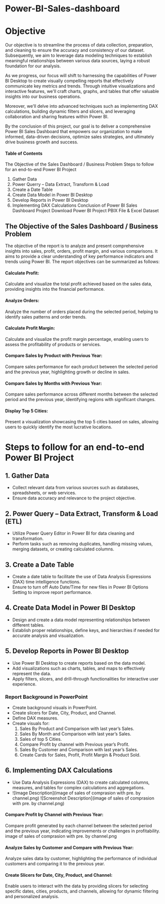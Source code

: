 # Power-BI-Sales-dashboard
# Objective
Our objective is to streamline the process of data collection, preparation, and cleaning to ensure the accuracy and consistency of our dataset. Subsequently, we aim to leverage data modeling techniques to establish meaningful relationships between various data sources, laying a robust foundation for our analysis.

As we progress, our focus will shift to harnessing the capabilities of Power BI Desktop to create visually compelling reports that effectively communicate key metrics and trends. Through intuitive visualizations and interactive features, we'll craft charts, graphs, and tables that offer valuable insights into our business operations.

Moreover, we'll delve into advanced techniques such as implementing DAX calculations, building dynamic filters and slicers, and leveraging collaboration and sharing features within Power BI.

By the conclusion of this project, our goal is to deliver a comprehensive Power BI Sales Dashboard that empowers our organization to make informed, data-driven decisions, optimize sales strategies, and ultimately drive business growth and success.

#### Table of Contents
The Objective of the Sales Dashboard / Business Problem
Steps to follow for an end-to-end Power BI Project
1) Gather Data
2) Power Querry – Data Extract, Transform & Load
3) Create a Date Table
4) Create Data Model in Power BI Desktop
5) Develop Reports in Power BI Desktop
6) Implementing DAX Calculations
Conclusion of Power BI Sales Dashboard Project
Download Power BI Project PBIX File & Excel Dataset

## The Objective of the Sales Dashboard / Business Problem
The objective of the report is to analyze and present comprehensive insights into sales, profit, orders, profit margin, and various comparisons. It aims to provide a clear understanding of key performance indicators and trends using Power BI. The report objectives can be summarized as follows:

#### Calculate Profit: 
Calculate and visualize the total profit achieved based on the sales data, providing insights into the financial performance.
#### Analyze Orders: 
Analyze the number of orders placed during the selected period, helping to identify sales patterns and order trends.
#### Calculate Profit Margin: 
Calculate and visualize the profit margin percentage, enabling users to assess the profitability of products or services.
#### Compare Sales by Product with Previous Year: 
Compare sales performance for each product between the selected period and the previous year, highlighting growth or decline in sales.
#### Compare Sales by Months with Previous Year: 
Compare sales performance across different months between the selected period and the previous year, identifying regions with significant changes.
#### Display Top 5 Cities: 
Present a visualization showcasing the top 5 cities based on sales, allowing users to quickly identify the most lucrative locations.

# Steps to follow for an end-to-end Power BI Project
## 1. Gather Data

- Collect relevant data from various sources such as databases, spreadsheets, or web services.
- Ensure data accuracy and relevance to the project objective.

## 2. Power Query – Data Extract, Transform & Load (ETL)

- Utilize Power Query Editor in Power BI for data cleaning and transformation.
- Perform tasks such as removing duplicates, handling missing values, merging datasets, or creating calculated columns.

## 3. Create a Date Table

- Create a date table to facilitate the use of Data Analysis Expressions (DAX) time intelligence functions.
- Ensure to turn off Auto Date/Time for new files in Power BI Options Setting to improve report performance.

## 4. Create Data Model in Power BI Desktop

- Design and create a data model representing relationships between different tables.
- Establish proper relationships, define keys, and hierarchies if needed for accurate analysis and visualization.

## 5. Develop Reports in Power BI Desktop

- Use Power BI Desktop to create reports based on the data model.
- Add visualizations such as charts, tables, and maps to effectively represent the data.
- Apply filters, slicers, and drill-through functionalities for interactive user experience.

### Report Background in PowerPoint

- Create background visuals in PowerPoint.
- Create slicers for Date, City, Product, and Channel.
- Define DAX measures.
- Create visuals for:
  1. Sales By Product and Comparison with last year’s Sales.
  2. Sales By Month and Comparison with last year’s Sales.
  3. Sales of top 5 Cities.
  4. Compare Profit by channel with Previous year’s Profit.
  5. Sales By Customer and Comparison with last year’s Sales.
  6. Create Cards for Sales, Profit, Profit Margin & Product Sold.

## 6. Implementing DAX Calculations

- Use Data Analysis Expressions (DAX) to create calculated columns, measures, and tables for complex calculations and aggregations.
- ![Image Description](image of sales of comprasion with pre. by channel.png)
![Screenshot Description](image of sales of comprasion with pre. by channel.png)

#### Compare Profit by Channel with Previous Year: 
Compare profit generated by each channel between the selected period and the previous year, indicating improvements or challenges in profitability.
image of sales of comprasion with pre. by channel.png
#### Analyze Sales by Customer and Compare with Previous Year: 
Analyze sales data by customer, highlighting the performance of individual customers and comparing it to the previous year.
#### Create Slicers for Date, City, Product, and Channel: 
Enable users to interact with the data by providing slicers for selecting specific dates, cities, products, and channels, allowing for dynamic filtering and personalized analysis.
